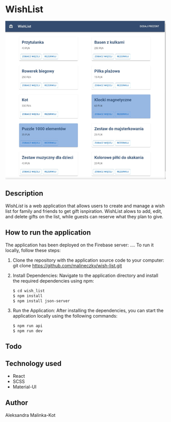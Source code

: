 # WishList

![](/screenshot.jpg)

## Description

_WishList_ is a web application that allows users to create and manage a wish list for family and friends to get gift isnpiration. WishList alows to add, edit, and delete gifts on the list, while guests can reserve what they plan to give.

## How to run the application

The application has been deployed on the Firebase server: .... To run it locally, follow these steps:

1. Clone the repository with the application source code to your computer:
   git clone https://github.com/malineczky/wish-list.git

1. Install Dependencies: Navigate to the application directory and install the required dependencies using npm:

    ```
    $ cd wish_list
    $ npm install
    $ npm install json-server
    ```

1. Run the Application: After installing the dependencies, you can start the application locally using the following commands:
    ```
    $ npm run api
    $ npm run dev
    ```

## Todo

## Technology used

-   React
-   SCSS
-   Material-UI

## Author

Aleksandra Malinka-Kot
